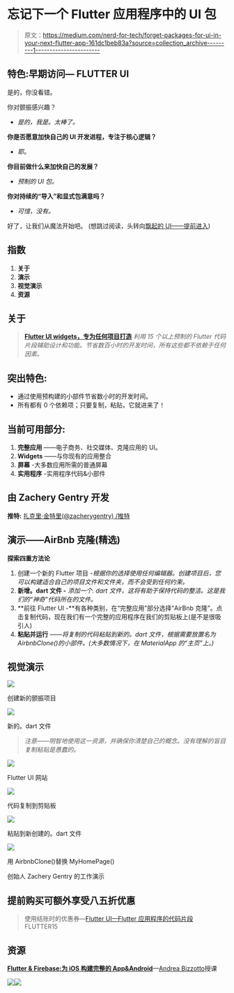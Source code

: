# 忘记下一个 Flutter 应用程序中的 UI 包

> 原文：<https://medium.com/nerd-for-tech/forget-packages-for-ui-in-your-next-flutter-app-161dc1beb83a?source=collection_archive---------1----------------------->

## 特色:早期访问— FLUTTER UI

是的，你没看错。

你对颤振感兴趣？
- *是的，我是。太棒了。*

**你是否愿意加快自己的 UI 开发进程，专注于核心逻辑？**
- *耶。*

**你目前做什么来加快自己的发展？**
- *预制的 UI 包。*

**你对持续的“导入”和显式包满意吗？**
- *可惜，没有。*

好了，让我们从魔法开始吧。
(想跳过阅读，头转向[飘起的 UI——提前进入](https://flutterui.design/))

## 指数

1.  **关于**
2.  **演示**
3.  **视觉演示**
4.  **资源**

## **关于**

> [**Flutter UI widgets，专为任何项目打造**](https://flutterui.design/)
> *利用 15 个以上预制的 Flutter 代码片段辅助设计和功能。节省数百小时的开发时间，所有这些都不依赖于任何因素。*

## **突出特色:**

*   通过使用预构建的小部件节省数小时的开发时间。
*   所有都有 0 个依赖项；只要复制，粘贴，它就进来了！

## **当前可用部分:**

1.  **完整应用** ——电子商务、社交媒体、克隆应用的 UI。
2.  **Widgets**
    ——与你现有的应用整合
3.  **屏幕**
    -大多数应用所需的普通屏幕
4.  **实用程序**
    -实用程序代码&小部件

## **由 Zachery Gentry 开发**

**推特:** [扎克里·金特里(@zacherygentry) /推特](https://twitter.com/zacherygentry)

## **演示——AirBnb 克隆(精选)**

**探索四重方法论**

1.  创建一个新的 Flutter 项目
    *-根据你的选择使用任何编辑器。创建项目后，您可以构建适合自己的项目文件和文件夹，而不会受到任何约束。*
2.  **新增。dart 文件
    -** *添加一个. dart 文件，这将有助于保持代码的整洁。这是我们的“神奇”代码所在的文件。*
3.  **前往 Flutter UI
    -**有各种类别，在“完整应用”部分选择“AirBnb 克隆”。点击复制代码，现在我们有一个完整的应用程序在我们的剪贴板上(是不是很吸引人)
4.  **粘贴并运行** *——将复制的代码粘贴到新的。dart 文件，根据需要放置名为 AirbnbClone()的小部件。(大多数情况下，在 MaterialApp 的“主页”上。)*

## **视觉演示**

![](img/53680ed8a9b79534663dc9c4ef84fa18.png)

创建新的颤振项目

![](img/efce170f50dea45d081656479a017afa.png)

新的。dart 文件

> *注意——明智地使用这一资源，并确保你清楚自己的概念。没有理解的盲目复制粘贴是愚蠢的。*

![](img/951c6a786a57c3490e6f969114f1adc5.png)

Flutter UI 网站

![](img/620ec4e923e6f0bacda2cd174b84a8eb.png)

代码复制到剪贴板

![](img/6202dbf9143820d2c78f683b01c7f148.png)

粘贴到新创建的。dart 文件

![](img/d12f60244b1a77240929cc573c7fcace.png)

用 AirbnbClone()替换 MyHomePage()

创始人 Zachery Gentry 的工作演示

## 提前购买可额外享受八五折优惠

> 使用结账时的优惠券—[Flutter UI—Flutter 应用程序的代码片段](https://flutterui.design/components)
> FLUTTER15

## 资源

[**Flutter & Firebase:为 iOS 构建完整的 App&Android**](https://courses.codewithandrea.com/courses)—[Andrea Bizzotto](https://medium.com/u/374ee4d0e153?source=post_page-----161dc1beb83a--------------------------------)授课

![](img/1d6c58fa258045cbf36c984c46d2b2ab.png)![](img/c7473720cff1bd2a6bdb2a30b6af52a4.png)